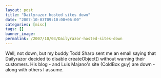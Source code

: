 ```yaml
---
layout: post
title: "Dailyrazor hosted sites down"
date: "2007-10-03T09:10:00+06:00"
categories: [misc]
tags: []
banner_image: 
permalink: /2007/10/03/Dailyrazor-hosted-sites-down
---
```


Well, not down, but my buddy Todd Sharp sent me an email saying that Dailyrazor decided to disable createObject() without warning their customers. His blog - and Luis Majano's site (ColdBox guy) are down - along with others I assume.
